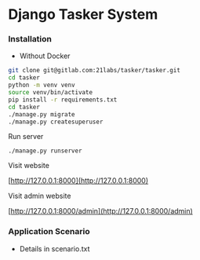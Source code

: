 # Django Tasker System

### Installation

* Without Docker

```Bash
git clone git@gitlab.com:21labs/tasker/tasker.git
cd tasker
python -m venv venv
source venv/bin/activate
pip install -r requirements.txt
cd tasker
./manage.py migrate
./manage.py createsuperuser
```

Run server

`./manage.py runserver`

Visit website

[http://127.0.0.1:8000](http://127.0.0.1:8000)

Visit admin website

[http://127.0.0.1:8000/admin](http://127.0.0.1:8000/admin)

### Application Scenario

* Details in scenario.txt

